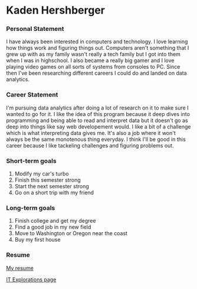# Kaden Hershberger

### Personal Statement

  I have always been interested in computers and technology. I love learning how things work and figuring things out. Computers aren't something that I grew up with as my family wasn't really a tech family but I got into them when I was in highschool. I also became a really big gamer and I love playing video games on all sorts of systems from consoles to PC. Since then I've been researching different careers I could do and landed on data analytics. 

### Career Statement

  I'm pursuing data analytics after doing a lot of research on it to make sure I wanted to go for it. I like the idea of this program because it deep dives into programming and being able to read and interpret data but it doesn't go as deep into things like say web developement would. I like a bit of a challenge which is what interpreting data gives me. It's also a job where it won't always be the same monotenous thing everyday. I think I'll be good in this career because I like tackeling challenges and figuring problems out. 

### Short-term goals
  
 1. Modify my car's turbo
 2. Finish this semester strong
 3. Start the next semester strong
 4. Go on a short trip with my friend

### Long-term goals

 1. Finish college and get my degree
 2. Find a good job in my new field
 3. Move to Washington or Oregon near the coast
 4. Buy my first house

### Resume

[My resume](https://github.com/KadenHershberger/KadenHershberger.github.io/blob/main/resume.docx)

[IT Explorations page](https://kadenhershberger.github.io/IT-Explorations/)
